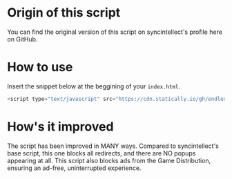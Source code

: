 # Origin of this script

You can find the original version of this script on syncintellect's profile here on GitHub.

# How to use
Insert the snippet below at the beggining of your ``index.html``.

```javascript
<script type="text/javascript" src="https://cdn.statically.io/gh/endlessguyin/gamedistribution-antiblock-improved/main/gdab.js"></script>
```

# How's it improved

The script has been improved in MANY ways. Compared to syncintellect's base script, this one blocks all redirects, and there are NO popups appearing at all. This script also blocks ads from the Game Distribution, ensuring an ad-free, uninterrupted experience.
